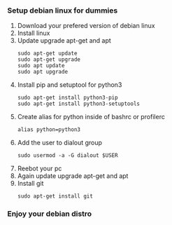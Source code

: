### Setup debian linux for dummies

1) Download your prefered version of debian linux
2) Install linux
3) Update upgrade apt-get and apt
    ```
    sudo apt-get update
    sudo apt-get upgrade
    sudo apt update
    sudo apt upgrade
    ```
4) Install pip and setuptool for python3
    ```
    sudo apt-get install python3-pip
    sudo apt-get install python3-setuptools
    ```
5) Create alias for python inside of bashrc or profilerc
    ```
    alias python=python3
    ```
6) Add the user to dialout group
    ```
    sudo usermod -a -G dialout $USER
    ```
7) Reebot your pc
8) Again update upgrade apt-get and apt
9) Install git 
    ```
    sudo apt-get install git
    ```
    
### Enjoy your debian distro 
